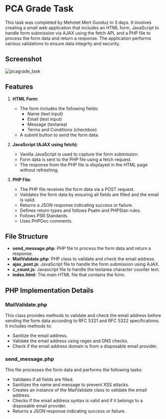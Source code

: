# PCA Grade Task

This task was completed by Mehmet Mert Gunduz in 3 days. It involves creating a small web application that includes an HTML form, JavaScript to handle form submission via AJAX using the fetch API, and a PHP file to process the form data and return a response. The application performs various validations to ensure data integrity and security.

## Screenshot

![pcagrade_task](https://github.com/MertGunduz/pcagrade_task/assets/65850970/70673d90-2569-4fa5-8b64-62b8e9487793)

## Features

1. **HTML Form**:
    - The form includes the following fields:
        - Name (text input)
        - Email (text input)
        - Message (textarea)
        - Terms and Conditions (checkbox)
    - A submit button to send the form data.

2. **JavaScript (AJAX using fetch)**:
    - Vanilla JavaScript is used to capture the form submission.
    - Form data is sent to the PHP file using a fetch request.
    - The response from the PHP file is displayed in the HTML page without refreshing.

3. **PHP File**:
    - The PHP file receives the form data via a POST request.
    - Validates the form data by ensuring all fields are filled and the email is valid.
    - Returns a JSON response indicating success or failure.
    - Defines return types and follows Psalm and PHPStan rules.
    - Follows PSR Standards.
    - Uses PHPDoc comments.

## File Structure

- **send_message.php**: PHP file to process the form data and return a response.
- **MailValidate.php**: PHP class to validate and check the email address.
- **ajax_post.js**: JavaScript file to handle the form submission using AJAX.
- **c_count.js**: Javascript file to handle the textarea character counter text.
- **index.html**: The main HTML file that contains the form.
  
## PHP Implementation Details

### MailValidate.php

This class provides methods to validate and check the email address before sending the form data according to RFC 5321 and RFC 5322 specifications. It includes methods to:
- Sanitize the email address.
- Validate the email address using regex and DNS checks.
- Check if the email address domain is from a disposable email provider.

### send_message.php

This file processes the form data and performs the following tasks:
- Validates if all fields are filled.
- Sanitizes the name and message to prevent XSS attacks.
- Creates an instance of the MailValidate class to validate the email address.
- Checks if the email address syntax is valid and if it belongs to a disposable email provider.
- Returns a JSON response indicating success or failure.
